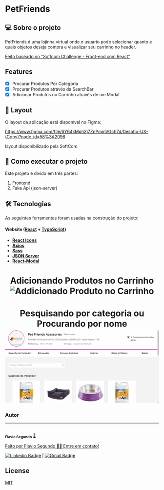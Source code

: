 # PetFriends


## 💻 Sobre o projeto
PetFriends é uma lojinha virtual onde o usuario pode selecionar quanto e quais objetos deseja compra e visualizar seu carrinho no header.

[Feito baseado no "Softcom Challenge - Front-end com React" ](https://github.com/softcomtecnologia/challenge/tree/master/front-end)

## Features

- [x] Procurar Produtos Por Categoria
- [x] Procurar Produtos através da SearchBar
- [x] Adicionar Produtos no Carrinho através de um Modal

## 🎨 Layout

O layout da aplicação está disponível no Figma:

https://www.figma.com/file/6Y64kMphXj7ZnPmmVGch7d/Desafio-UX-(Copy)?node-id=58%3A2096

layout disponibilizado pela SoftCom.

## 🚀 Como executar o projeto

Este projeto é divido em três partes:
1. Frontend
2. Fake Api (json-server)


## 🛠 Tecnologias

As seguintes ferramentas foram usadas na construção do projeto:

#### **Website**  ([React](https://reactjs.org/)  +  [TypeScript](https://www.typescriptlang.org/))


-   **[React Icons](https://react-icons.github.io/react-icons/)**
-   **[Axios](https://github.com/axios/axios)**
-   **[Sass](https://sass-lang.com/)**
-   **[JSON Server](https://github.com/typicode/json-server)**
-   **[React-Modal](https://www.npmjs.com/package/react-modal)**

<h1 align="center">
  Adicionando Produtos no Carrinho
  <img alt="Addicionado Produto no Carrinho" title="Addicionado Produto no Carrinho" src="./public/AddProduct.gif" />
</h1>

<h1 align="center">
  Pesquisando por categoria ou Procurando por nome
  <img alt="Addicionado Produto no Carrinho" title="Addicionado Produto no Carrinho" src="./public/SearchMethods.gif" />
</h1>

### Autor
---


 <img style="border-radius: 50%;" src="https://avatars.githubusercontent.com/u/25486795?v=4" width="100px;" alt=""/>
 <br />
 <sub><b>Flavio Segundo</b></sub></a> <a href="https://github.com/Fpos0">🚀


Feito por Flavio Segundo 👋🏽 Entre em contato!

[![Linkedin Badge](https://img.shields.io/badge/-FlavioFpos-blue?style=flat-square&logo=Linkedin&logoColor=white&link=https://www.linkedin.com/in/flavio-p-o-segundo-889b25108/)](https://www.linkedin.com/in/flavio-p-o-segundo-889b25108/) 
| 
[![Gmail Badge](https://img.shields.io/badge/-flaviofpos@hotmail.com-c14438?style=flat-square&logo=Gmail&logoColor=white&link=mailto:flaviofpos@hotmail.com)](mailto:flaviofpos@hotmail.com)

## License
[MIT](https://choosealicense.com/licenses/mit/)
